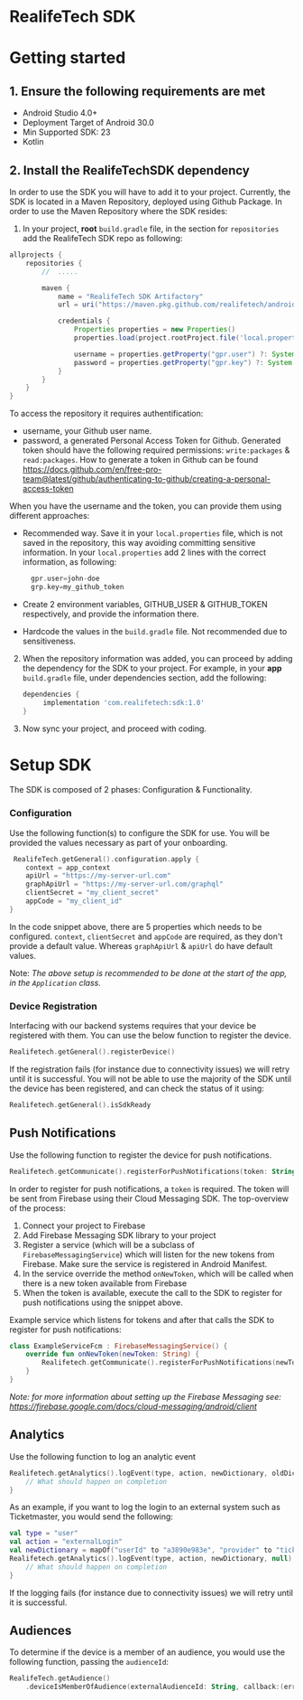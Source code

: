 # RealifeTech SDK

# Getting started

## 1. Ensure the following requirements are met

* Android Studio 4.0+
* Deployment Target of Android 30.0
* Min Supported SDK: 23
* Kotlin

## 2. Install the RealifeTechSDK dependency

In order to use the SDK you will have to add it to your project. Currently, the SDK is located in a Maven Repository,
deployed using Github Package. In order to use the Maven Repository where the SDK resides:

1. In your project, **root** `build.gradle` file, in the section for `repositories` add the RealifeTech SDK repo as
   following:

```groovy
allprojects {
    repositories {
        //  .....

        maven {
            name = "RealifeTech SDK Artifactory"
            url = uri("https://maven.pkg.github.com/realifetech/android-sdk")

            credentials {
                Properties properties = new Properties()
                properties.load(project.rootProject.file('local.properties').newDataInputStream())

                username = properties.getProperty("gpr.user") ?: System.getenv("GITHUB_USER")
                password = properties.getProperty("gpr.key") ?: System.getenv("GITHUB_TOKEN")
            }
        }
    }
}
```

To access the repository it requires authentification:

- username, your Github user name.
- password, a generated Personal Access Token for Github. Generated token should have the following required
  permissions: `write:packages` & `read:packages`. How to generate a token in Github can be
  found https://docs.github.com/en/free-pro-team@latest/github/authenticating-to-github/creating-a-personal-access-token

When you have the username and the token, you can provide them using different approaches:

- Recommended way. Save it in your `local.properties` file, which is not saved in the repository, this way avoiding
  committing sensitive information. In your `local.properties` add 2 lines with the correct information, as following:

  ```groovy
    gpr.user=john-doe
    grp.key=my_github_token
  ```

- Create 2 environment variables, GITHUB_USER & GITHUB_TOKEN respectively, and provide the information there.
- Hardcode the values in the `build.gradle` file. Not recommended due to sensitiveness.

2. When the repository information was added, you can proceed by adding the dependency for the SDK to your project. For
   example, in your **app** `build.gradle` file, under dependencies section, add the following:
   ```groovy
   dependencies {
        implementation 'com.realifetech:sdk:1.0'
   }
    ```
3. Now sync your project, and proceed with coding.

# Setup SDK

The SDK is composed of 2 phases: Configuration & Functionality.

### Configuration

Use the following function(s) to configure the SDK for use. You will be provided the values necessary as part of your
onboarding.

```kotlin
 RealifeTech.getGeneral().configuration.apply {
    context = app_context
    apiUrl = "https://my-server-url.com"
    graphApiUrl = "https://my-server-url.com/graphql"
    clientSecret = "my_client_secret"
    appCode = "my_client_id"
}
```

In the code snippet above, there are 5 properties which needs to be configured. `context`, `clientSecret` and `appCode`
are required, as they don't provide a default value. Whereas `graphApiUrl` & `apiUrl` do have default values.

Note: _The above setup is recommended to be done at the start of the app, in the `Application` class._

### Device Registration

Interfacing with our backend systems requires that your device be registered with them. You can use the below function
to register the device.

```kotlin
Realifetech.getGeneral().registerDevice()
```

If the registration fails (for instance due to connectivity issues) we will retry until it is successful. You will not
be able to use the majority of the SDK until the device has been registered, and can check the status of it using:

```kotlin
Realifetech.getGeneral().isSdkReady
```

## Push Notifications

Use the following function to register the device for push notifications.

```kotlin
Realifetech.getCommunicate().registerForPushNotifications(token: String)
```

In order to register for push notifications, a `token` is required. The token will be sent from Firebase using their
Cloud Messaging SDK. The top-overview of the process:

1. Connect your project to Firebase
2. Add Firebase Messaging SDK library to your project
3. Register a service (which will be a subclass of `FirebaseMessagingService`) which will listen for the new tokens from
   Firebase. Make sure the service is registered in Android Manifest.
4. In the service override the method `onNewToken`, which will be called when there is a new token available from
   Firebase
5. When the token is available, execute the call to the SDK to register for push notifications using the snippet above.

Example service which listens for tokens and after that calls the SDK to register for push notifications:

```kotlin
class ExampleServiceFcm : FirebaseMessagingService() {
    override fun onNewToken(newToken: String) {
        Realifetech.getCommunicate().registerForPushNotifications(newToken)
    }
}
```

_Note: for more information about setting up the Firebase Messaging
see: https://firebase.google.com/docs/cloud-messaging/android/client_

## Analytics

Use the following function to log an analytic event

```kotlin
Realifetech.getAnalytics().logEvent(type, action, newDictionary, oldDictionary) { error ->
    // What should happen on completion 
}
```

As an example, if you want to log the login to an external system such as Ticketmaster, you would send the following:

```kotlin
val type = "user"
val action = "externalLogin"
val newDictionary = mapOf("userId" to "a3890e983e", "provider" to "ticketmaster")
Realifetech.getAnalytics().logEvent(type, action, newDictionary, null) { error ->
    // What should happen on completion 
}
```

If the logging fails (for instance due to connectivity issues) we will retry until it is successful.

## Audiences

To determine if the device is a member of an audience, you would use the following function, passing the `audienceId`:

```kotlin
RealifeTech.getAudience()
    .deviceIsMemberOfAudience(externalAudienceId: String, callback:(error: Error?, result: Boolean) -> Unit)
```
